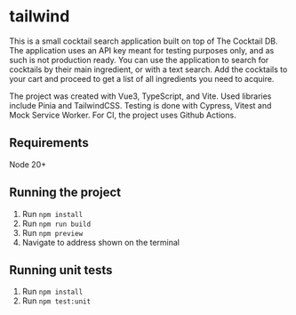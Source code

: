 # tailwind

This is a small cocktail search application built on top of The Cocktail DB. The application uses an API key meant for testing purposes only, and as such is not production ready. You can use the application to search for cocktails by their main ingredient, or with a text search. Add the cocktails to your cart and proceed to get a list of all ingredients you need to acquire.

The project was created with Vue3, TypeScript, and Vite. Used libraries include Pinia and TailwindCSS. Testing is done with Cypress, Vitest and Mock Service Worker. For CI, the project uses Github Actions.

## Requirements

Node 20+

## Running the project

1. Run `npm install`
2. Run `npm run build`
3. Run `npm preview`
4. Navigate to address shown on the terminal

## Running unit tests

1. Run `npm install`
2. Run `npm test:unit`
